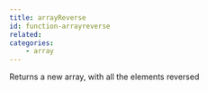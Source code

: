 ```yaml
---
title: arrayReverse
id: function-arrayreverse
related:
categories:
    - array
---
```


Returns a new array, with all the elements reversed
